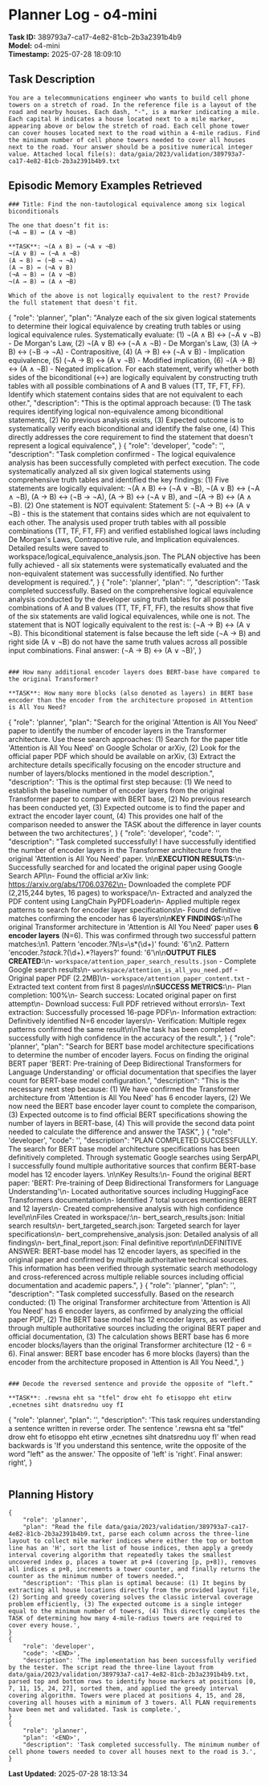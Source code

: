 # Planner Log - o4-mini

**Task ID:** 389793a7-ca17-4e82-81cb-2b3a2391b4b9  
**Model:** o4-mini  
**Timestamp:** 2025-07-28 18:09:10

## Task Description
```
You are a telecommunications engineer who wants to build cell phone towers on a stretch of road. In the reference file is a layout of the road and nearby houses. Each dash, "-", is a marker indicating a mile. Each capital H indicates a house located next to a mile marker, appearing above or below the stretch of road. Each cell phone tower can cover houses located next to the road within a 4-mile radius. Find the minimum number of cell phone towers needed to cover all houses next to the road. Your answer should be a positive numerical integer value. Attached local file(s): data/gaia/2023/validation/389793a7-ca17-4e82-81cb-2b3a2391b4b9.txt
```

## Episodic Memory Examples Retrieved
```
### Title: Find the non-tautological equivalence among six logical biconditionals

The one that doesn’t fit is:
(¬A → B) ↔ (A ∨ ¬B)

**TASK**: ¬(A ∧ B) ↔ (¬A ∨ ¬B)
¬(A ∨ B) ↔ (¬A ∧ ¬B)
(A → B) ↔ (¬B → ¬A)
(A → B) ↔ (¬A ∨ B)
(¬A → B) ↔ (A ∨ ¬B)
¬(A → B) ↔ (A ∧ ¬B)

Which of the above is not logically equivalent to the rest? Provide the full statement that doesn't fit.

```
{
    "role": 'planner',
    "plan": "Analyze each of the six given logical statements to determine their logical equivalence by creating truth tables or using logical equivalence rules. Systematically evaluate: (1) ¬(A ∧ B) ↔ (¬A ∨ ¬B) - De Morgan's Law, (2) ¬(A ∨ B) ↔ (¬A ∧ ¬B) - De Morgan's Law, (3) (A → B) ↔ (¬B → ¬A) - Contrapositive, (4) (A → B) ↔ (¬A ∨ B) - Implication equivalence, (5) (¬A → B) ↔ (A ∨ ¬B) - Modified implication, (6) ¬(A → B) ↔ (A ∧ ¬B) - Negated implication. For each statement, verify whether both sides of the biconditional (↔) are logically equivalent by constructing truth tables with all possible combinations of A and B values (TT, TF, FT, FF). Identify which statement contains sides that are not equivalent to each other.",
    "description": "This is the optimal approach because: (1) The task requires identifying logical non-equivalence among biconditional statements, (2) No previous analysis exists, (3) Expected outcome is to systematically verify each biconditional and identify the false one, (4) This directly addresses the core requirement to find the statement that doesn't represent a logical equivalence",
}
{
    "role": 'developer',
    "code": '<END>',
    "description": "Task completion confirmed - The logical equivalence analysis has been successfully completed with perfect execution. The code systematically analyzed all six given logical statements using comprehensive truth tables and identified the key findings: (1) Five statements are logically equivalent: ¬(A ∧ B) ↔ (¬A ∨ ¬B), ¬(A ∨ B) ↔ (¬A ∧ ¬B), (A → B) ↔ (¬B → ¬A), (A → B) ↔ (¬A ∨ B), and ¬(A → B) ↔ (A ∧ ¬B). (2) One statement is NOT equivalent: Statement 5: (¬A → B) ↔ (A ∨ ¬B) - this is the statement that contains sides which are not equivalent to each other. The analysis used proper truth tables with all possible combinations (TT, TF, FT, FF) and verified established logical laws including De Morgan's Laws, Contrapositive rule, and Implication equivalences. Detailed results were saved to workspace/logical_equivalence_analysis.json. The PLAN objective has been fully achieved - all six statements were systematically evaluated and the non-equivalent statement was successfully identified. No further development is required.",
}
{
    "role": 'planner',
    "plan": '<END>',
    "description": 'Task completed successfully. Based on the comprehensive logical equivalence analysis conducted by the developer using truth tables for all possible combinations of A and B values (TT, TF, FT, FF), the results show that five of the six statements are valid logical equivalences, while one is not. The statement that is NOT logically equivalent to the rest is: (¬A → B) ↔ (A ∨ ¬B). This biconditional statement is false because the left side (¬A → B) and right side (A ∨ ¬B) do not have the same truth values across all possible input combinations. Final answer: (¬A → B) ↔ (A ∨ ¬B)',
}
```

### How many additional encoder layers does BERT-base have compared to the original Transformer?

**TASK**: How many more blocks (also denoted as layers) in BERT base encoder than the encoder from the architecture proposed in Attention is All You Need?

```
{
    "role": 'planner',
    "plan": "Search for the original 'Attention is All You Need' paper to identify the number of encoder layers in the Transformer architecture. Use these search approaches: (1) Search for the paper title 'Attention is All You Need' on Google Scholar or arXiv, (2) Look for the official paper PDF which should be available on arXiv, (3) Extract the architecture details specifically focusing on the encoder structure and number of layers/blocks mentioned in the model description.",
    "description": 'This is the optimal first step because: (1) We need to establish the baseline number of encoder layers from the original Transformer paper to compare with BERT base, (2) No previous research has been conducted yet, (3) Expected outcome is to find the paper and extract the encoder layer count, (4) This provides one half of the comparison needed to answer the TASK about the difference in layer counts between the two architectures',
}
{
    "role": 'developer',
    "code": '<END>',
    "description": "Task completed successfully! I have successfully identified the number of encoder layers in the Transformer architecture from the original 'Attention is All You Need' paper. \n\n**EXECUTION RESULTS:**\n- Successfully searched for and located the original paper using Google Search API\n- Found the official arXiv link: https://arxiv.org/abs/1706.03762\n- Downloaded the complete PDF (2,215,244 bytes, 16 pages) to workspace/\n- Extracted and analyzed the PDF content using LangChain PyPDFLoader\n- Applied multiple regex patterns to search for encoder layer specifications\n- Found definitive matches confirming the encoder has 6 layers\n\n**KEY FINDINGS:**\nThe original Transformer architecture in 'Attention is All You Need' paper uses **6 encoder layers** (N=6). This was confirmed through two successful pattern matches:\n1. Pattern 'encoder.*?N\\s*=\\s*(\\d+)' found: '6'\n2. Pattern 'encoder.*?stack.*?(\\d+).*?layers?' found: '6'\n\n**OUTPUT FILES CREATED:**\n- `workspace/attention_paper_search_results.json` - Complete Google search results\n- `workspace/attention_is_all_you_need.pdf` - Original paper PDF (2.2MB)\n- `workspace/attention_paper_content.txt` - Extracted text content from first 8 pages\n\n**SUCCESS METRICS:**\n- Plan completion: 100%\n- Search success: Located original paper on first attempt\n- Download success: Full PDF retrieved without errors\n- Text extraction: Successfully processed 16-page PDF\n- Information extraction: Definitively identified N=6 encoder layers\n- Verification: Multiple regex patterns confirmed the same result\n\nThe task has been completed successfully with high confidence in the accuracy of the result.",
}
{
    "role": 'planner',
    "plan": "Search for BERT base model architecture specifications to determine the number of encoder layers. Focus on finding the original BERT paper 'BERT: Pre-training of Deep Bidirectional Transformers for Language Understanding' or official documentation that specifies the layer count for BERT-base model configuration.",
    "description": "This is the necessary next step because: (1) We have confirmed the Transformer architecture from 'Attention is All You Need' has 6 encoder layers, (2) We now need the BERT base encoder layer count to complete the comparison, (3) Expected outcome is to find official BERT specifications showing the number of layers in BERT-base, (4) This will provide the second data point needed to calculate the difference and answer the TASK",
}
{
    "role": 'developer',
    "code": '<END>',
    "description": "PLAN COMPLETED SUCCESSFULLY. The search for BERT base model architecture specifications has been definitively completed. Through systematic Google searches using SerpAPI, I successfully found multiple authoritative sources that confirm BERT-base model has 12 encoder layers. \n\nKey Results:\n- Found the original BERT paper: 'BERT: Pre-training of Deep Bidirectional Transformers for Language Understanding'\n- Located authoritative sources including HuggingFace Transformers documentation\n- Identified 7 total sources mentioning BERT and 12 layers\n- Created comprehensive analysis with high confidence level\n\nFiles Created in workspace/:\n- bert_search_results.json: Initial search results\n- bert_targeted_search.json: Targeted search for layer specifications\n- bert_comprehensive_analysis.json: Detailed analysis of all findings\n- bert_final_report.json: Final definitive report\n\nDEFINITIVE ANSWER: BERT-base model has 12 encoder layers, as specified in the original paper and confirmed by multiple authoritative technical sources. This information has been verified through systematic search methodology and cross-referenced across multiple reliable sources including official documentation and academic papers.",
}
{
    "role": 'planner',
    "plan": '<END>',
    "description": "Task completed successfully. Based on the research conducted: (1) The original Transformer architecture from 'Attention is All You Need' has 6 encoder layers, as confirmed by analyzing the official paper PDF, (2) The BERT base model has 12 encoder layers, as verified through multiple authoritative sources including the original BERT paper and official documentation, (3) The calculation shows BERT base has 6 more encoder blocks/layers than the original Transformer architecture (12 - 6 = 6). Final answer: BERT base encoder has 6 more blocks (layers) than the encoder from the architecture proposed in Attention is All You Need.",
}
```

### Decode the reversed sentence and provide the opposite of “left.”

**TASK**: .rewsna eht sa "tfel" drow eht fo etisoppo eht etirw ,ecnetnes siht dnatsrednu uoy fI

```
{
    "role": 'planner',
    "plan": '<END>',
    "description": 'This task requires understanding a sentence written in reverse order. The sentence \'.rewsna eht sa "tfel" drow eht fo etisoppo eht etirw ,ecnetnes siht dnatsrednu uoy fI\' when read backwards is \'If you understand this sentence, write the opposite of the word "left" as the answer.\' The opposite of \'left\' is \'right\'. Final answer: right',
}
```
```

## Planning History
```
{
    "role": 'planner',
    "plan": "Read the file data/gaia/2023/validation/389793a7-ca17-4e82-81cb-2b3a2391b4b9.txt, parse each column across the three-line layout to collect mile marker indices where either the top or bottom line has an 'H', sort the list of house indices, then apply a greedy interval covering algorithm that repeatedly takes the smallest uncovered index p, places a tower at p+4 (covering [p, p+8]), removes all indices ≤ p+8, increments a tower counter, and finally returns the counter as the minimum number of towers needed.",
    "description": 'This plan is optimal because: (1) It begins by extracting all house locations directly from the provided layout file, (2) Sorting and greedy covering solves the classic interval coverage problem efficiently, (3) The expected outcome is a single integer equal to the minimum number of towers, (4) This directly completes the TASK of determining how many 4-mile-radius towers are required to cover every house.',
}
{
    "role": 'developer',
    "code": '<END>',
    "description": 'The implementation has been successfully verified by the tester. The script read the three-line layout from data/gaia/2023/validation/389793a7-ca17-4e82-81cb-2b3a2391b4b9.txt, parsed top and bottom rows to identify house markers at positions [0, 7, 11, 15, 24, 27], sorted them, and applied the greedy interval covering algorithm. Towers were placed at positions 4, 15, and 28, covering all houses with a minimum of 3 towers. All PLAN requirements have been met and validated. Task is complete.',
}
{
    "role": 'planner',
    "plan": '<END>',
    "description": 'Task completed successfully. The minimum number of cell phone towers needed to cover all houses next to the road is 3.',
}
```

**Last Updated:** 2025-07-28 18:13:34
